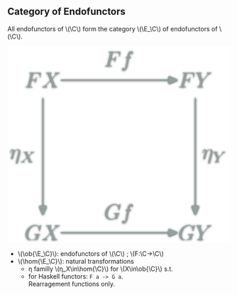 Category of Endofunctors
------------------------


All endofunctors of \\(\\C\\)
form the category \\(\\E\_\\C\\)
of endofunctors of \\(\\C\\).

<img src="categories/img/mp/natural-transformation.png" alt="Natural transformation commutative diagram" class="right"/>

- \\(\\ob{\\E\_\\C}\\): endofunctors of \\(\\C\\) ; \\(F:\\C→\\C\\)
- \\(\\hom{\\E\_\\C}\\): natural transformations
    - η familly \\(η\_X\\in\\hom{\\C}\\) for \\(X\\in\\ob{\\C}\\) s.t.
    - for Haskell functors: `F a -> G a`.  
	Rearragement functions only.
